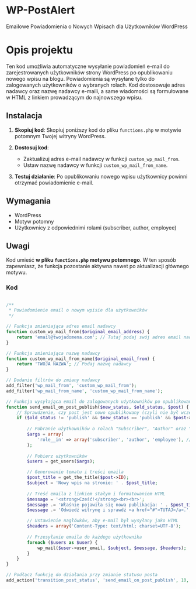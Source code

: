 # WP-PostAlert
Emailowe Powiadomienia o Nowych Wpisach dla Użytkowników WordPress

# Opis projektu
Ten kod umożliwia automatyczne wysyłanie powiadomień e-mail do zarejestrowanych użytkowników strony WordPress po opublikowaniu nowego wpisu na blogu. Powiadomienia są wysyłane tylko do zalogowanych użytkowników o wybranych rolach. Kod dostosowuje adres nadawcy oraz nazwę nadawcy e-maili, a same wiadomości są formułowane w HTML z linkiem prowadzącym do najnowszego wpisu.

## Instalacja

1. **Skopiuj kod**: Skopiuj poniższy kod do pliku `functions.php` w motywie potomnym Twojej witryny WordPress.
2. **Dostosuj kod**:
   - Zaktualizuj adres e-mail nadawcy w funkcji `custom_wp_mail_from`.
   - Ustaw nazwę nadawcy w funkcji `custom_wp_mail_from_name`.

3. **Testuj działanie**: Po opublikowaniu nowego wpisu użytkownicy powinni otrzymać powiadomienie e-mail.

## Wymagania

- WordPress
- Motyw potomny
- Użytkownicy z odpowiednimi rolami (subscriber, author, employee)

## Uwagi

Kod umieść **w pliku `functions.php` motywu potomnego**. W ten sposób zapewniasz, że funkcja pozostanie aktywna nawet po aktualizacji głównego motywu.


### Kod

```php

/**
 * Powiadomienie email o nowym wpisie dla użytkowników
 */

// Funkcja zmieniająca adres email nadawcy
function custom_wp_mail_from($original_email_address) {
    return 'email@twojadomena.com'; // Tutaj podaj swój adres email nadawcy
}

// Funkcja zmieniająca nazwę nadawcy
function custom_wp_mail_from_name($original_email_from) {
    return 'TWOJA NAZWA'; // Podaj nazwę nadawcy
}

// Dodanie filtrów do zmiany nadawcy
add_filter('wp_mail_from', 'custom_wp_mail_from');
add_filter('wp_mail_from_name', 'custom_wp_mail_from_name');

// Funkcja wysyłająca email do zalogowanych użytkowników po opublikowaniu posta
function send_email_on_post_publish($new_status, $old_status, $post) {
    // Sprawdzenie, czy post jest nowo opublikowany (czyli nie był wcześniej opublikowany) i czy jest typu 'post'
    if ($old_status != 'publish' && $new_status == 'publish' && $post->post_type == 'post') {
        
        // Pobranie użytkowników o rolach "Subscriber", "Author" oraz "Employee"
        $args = array(
            'role__in' => array('subscriber', 'author', 'employee'), // Można dodać więcej ról w tablicy
        );
        
        // Pobierz użytkowników
        $users = get_users($args);

        // Generowanie tematu i treści emaila
        $post_title = get_the_title($post->ID);
        $subject = 'Nowy wpis na stronie: ' . $post_title;
        
        // Treść emaila z linkiem stałym i formatowaniem HTML
        $message = '<strong>Cześć!</strong><br><br>';
        $message .= 'Właśnie pojawiła się nowa publikacja: ' . $post_title . "<br><br>";
        $message .= 'Odwiedź witrynę i sprawdź <a href="#">TUTAJ</a>.'; // Podaj URL swojej witryny 

        // Ustawienie nagłówków, aby e-mail był wysyłany jako HTML
        $headers = array('Content-Type: text/html; charset=UTF-8');
        
        // Przesyłanie emaila do każdego użytkownika
        foreach ($users as $user) {
            wp_mail($user->user_email, $subject, $message, $headers);
        }
    }
}

// Podłącz funkcję do działania przy zmianie statusu posta
add_action('transition_post_status', 'send_email_on_post_publish', 10, 3);



